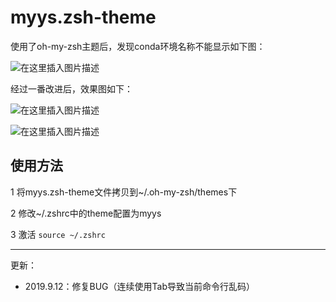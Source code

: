 # myys.zsh-theme

使用了oh-my-zsh主题后，发现conda环境名称不能显示如下图：

![在这里插入图片描述](https://img-blog.csdnimg.cn/20190911205535355.png)

经过一番改进后，效果图如下：

![在这里插入图片描述](https://img-blog.csdnimg.cn/20190911205615114.png)

![在这里插入图片描述](https://img-blog.csdnimg.cn/20190911205832390.png)

## 使用方法
1 将myys.zsh-theme文件拷贝到~/.oh-my-zsh/themes下

2 修改~/.zshrc中的theme配置为myys

3 激活 `source ~/.zshrc`


<hr>
更新：

- 2019.9.12：修复BUG（连续使用Tab导致当前命令行乱码）
